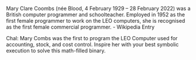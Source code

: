Mary Clare Coombs (née Blood, 4 February 1929 – 28 February 2022) was a British computer programmer and schoolteacher. Employed in 1952 as the first female programmer to work on the LEO computers, she is recognised as the first female commercial programmer. - Wikipedia Entry

Chal: Mary Combs was the first to program the LEO Computer used for accounting, stock, and cost control. Inspire her with your best symbolic execution to solve this math-filled binary.
